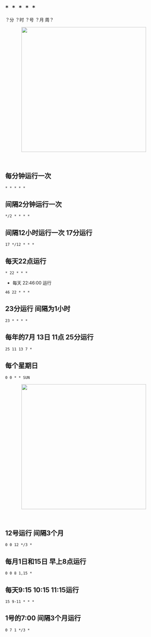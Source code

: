 ## ` * * * * *  `

？分  ？时   ？号  ？月   周？


<p align="center"><img src="https://cdn.jsdelivr.net/gh/zb9678/img@main/im7/03.12:00:07:30.png" style="width:400px;"></p><br>


## 每分钟运行一次


` * * * * *  `


## 间隔2分钟运行一次


` */2 * * * * ` 


## 间隔12小时运行一次 17分运行


` 17 */12 * * * ` 


## 每天22点运行  


` * 22 * * *  `

 
-  每天 22:46:00 运行  


` 46 22 * * * `


## 23分运行 间隔为1小时

` 23 * * * *  `


## 每年的7月 13日  11点  25分运行


` 25 11 13 7 * `



##  每个星期日


` 0 0 * * SUN `


<p align="center"><img src="https://cdn.jsdelivr.net/gh/zb9678/img@main/im7/03.11:23:40:18.png" style="width:400px;"></p><br>


##  12号运行  间隔3个月


` 0 0 12 */3 * `


## 每月1日和15日 早上8点运行

` 0 0 8 1,15 *  `


## 每天9:15 10:15 11:15运行

` 15 9-11 * * *  `

## 1号的7:00 间隔3个月运行

` 0 7 1 */3 * `


















